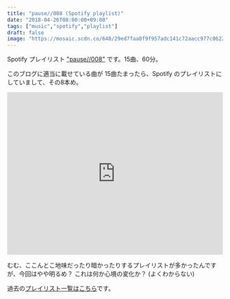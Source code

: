 ```yaml
---
title: "pause//008 (Spotify playlist)"
date: "2018-04-26T08:00:00+09:00"
tags: ["music","spotify","playlist"]
draft: false
image: "https://mosaic.scdn.co/640/29ed7faa8f9f957adc141c72aacc977c062217ef4832251a2aa91c68f7cfe3da280ec6a8f1be56e37d3135334ee45f41f23bb7329c1e13c047b25c38fdce21f4a373a44f831f71f70cbbd02360b676c9"
---
```


Spotify プレイリスト ["pause//008"](https://open.spotify.com/user/matsuoshi/playlist/6Emwk2RYmdQ7kZcwHkHROb?si=XApI8CzhTqaZQXxLHBbKSQ) です。15曲、60分。

このブログに適当に載せている曲が 15曲たまったら、Spotify のプレイリストにしていまして、その8本め。

<iframe src="https://open.spotify.com/embed/user/matsuoshi/playlist/6Emwk2RYmdQ7kZcwHkHROb" class="embed" width="100%" height="380" frameborder="0" allowtransparency="true" allow="encrypted-media"></iframe>

むむ、ここんとこ地味だったり暗かったりするプレイリストが多かったんですが、今回はやや明るめ？ これは何か心境の変化か？ (よくわからない)

過去の[プレイリスト一覧はこちら](/tags/playlist/)です。
